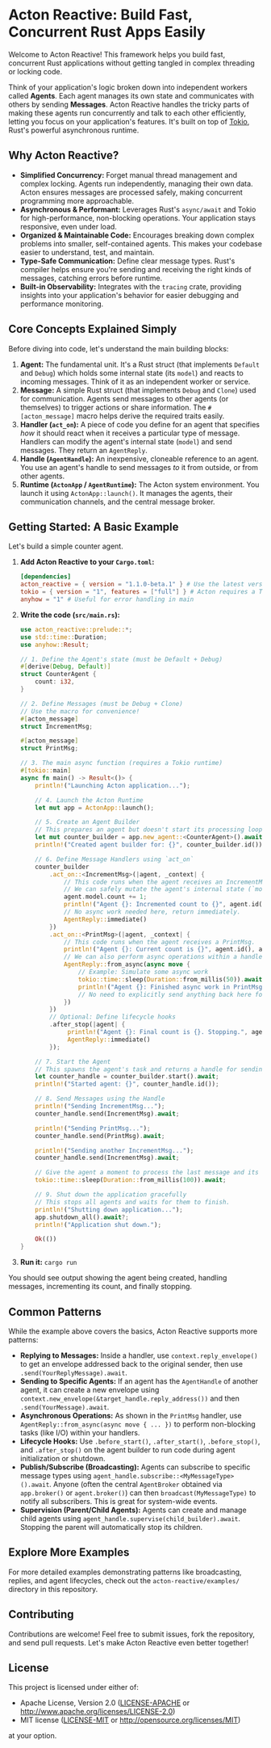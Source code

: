 # Acton Reactive: Build Fast, Concurrent Rust Apps Easily

Welcome to Acton Reactive! This framework helps you build fast, concurrent Rust applications without getting tangled in complex threading or locking code.

Think of your application's logic broken down into independent workers called **Agents**. Each agent manages its own state and communicates with others by sending **Messages**. Acton Reactive handles the tricky parts of making these agents run concurrently and talk to each other efficiently, letting you focus on your application's features. It's built on top of [Tokio](https://tokio.rs/), Rust's powerful asynchronous runtime.

## Why Acton Reactive?

*   **Simplified Concurrency:** Forget manual thread management and complex locking. Agents run independently, managing their own data. Acton ensures messages are processed safely, making concurrent programming more approachable.
*   **Asynchronous & Performant:** Leverages Rust's `async/await` and Tokio for high-performance, non-blocking operations. Your application stays responsive, even under load.
*   **Organized & Maintainable Code:** Encourages breaking down complex problems into smaller, self-contained agents. This makes your codebase easier to understand, test, and maintain.
*   **Type-Safe Communication:** Define clear message types. Rust's compiler helps ensure you're sending and receiving the right kinds of messages, catching errors before runtime.
*   **Built-in Observability:** Integrates with the `tracing` crate, providing insights into your application's behavior for easier debugging and performance monitoring.

## Core Concepts Explained Simply

Before diving into code, let's understand the main building blocks:

1.  **Agent:** The fundamental unit. It's a Rust struct (that implements `Default` and `Debug`) which holds some internal state (its `model`) and reacts to incoming messages. Think of it as an independent worker or service.
2.  **Message:** A simple Rust struct (that implements `Debug` and `Clone`) used for communication. Agents send messages to other agents (or themselves) to trigger actions or share information. The `#[acton_message]` macro helps derive the required traits easily.
3.  **Handler (`act_on`):** A piece of code you define for an agent that specifies *how* it should react when it receives a particular type of message. Handlers can modify the agent's internal state (`model`) and send messages. They return an `AgentReply`.
4.  **Handle (`AgentHandle`):** An inexpensive, cloneable reference to an agent. You use an agent's handle to send messages *to* it from outside, or from other agents.
5.  **Runtime (`ActonApp` / `AgentRuntime`):** The Acton system environment. You launch it using `ActonApp::launch()`. It manages the agents, their communication channels, and the central message broker.

## Getting Started: A Basic Example

Let's build a simple counter agent.

1.  **Add Acton Reactive to your `Cargo.toml`:**

    ```toml
    [dependencies]
    acton_reactive = { version = "1.1.0-beta.1" } # Use the latest version
    tokio = { version = "1", features = ["full"] } # Acton requires a Tokio runtime
    anyhow = "1" # Useful for error handling in main
    ```

2.  **Write the code (`src/main.rs`):**

    ```rust
    use acton_reactive::prelude::*;
    use std::time::Duration;
    use anyhow::Result;

    // 1. Define the Agent's state (must be Default + Debug)
    #[derive(Debug, Default)]
    struct CounterAgent {
        count: i32,
    }

    // 2. Define Messages (must be Debug + Clone)
    // Use the macro for convenience!
    #[acton_message]
    struct IncrementMsg;

    #[acton_message]
    struct PrintMsg;

    // 3. The main async function (requires a Tokio runtime)
    #[tokio::main]
    async fn main() -> Result<()> {
        println!("Launching Acton application...");

        // 4. Launch the Acton Runtime
        let mut app = ActonApp::launch();

        // 5. Create an Agent Builder
        // This prepares an agent but doesn't start its processing loop yet.
        let mut counter_builder = app.new_agent::<CounterAgent>().await;
        println!("Created agent builder for: {}", counter_builder.id());

        // 6. Define Message Handlers using `act_on`
        counter_builder
            .act_on::<IncrementMsg>(|agent, _context| {
                // This code runs when the agent receives an IncrementMsg.
                // We can safely mutate the agent's internal state (`model`).
                agent.model.count += 1;
                println!("Agent {}: Incremented count to {}", agent.id(), agent.model.count);
                // No async work needed here, return immediately.
                AgentReply::immediate()
            })
            .act_on::<PrintMsg>(|agent, _context| {
                // This code runs when the agent receives a PrintMsg.
                println!("Agent {}: Current count is {}", agent.id(), agent.model.count);
                // We can also perform async operations within a handler.
                AgentReply::from_async(async move {
                    // Example: Simulate some async work
                    tokio::time::sleep(Duration::from_millis(50)).await;
                    println!("Agent {}: Finished async work in PrintMsg handler.", agent.id());
                    // No need to explicitly send anything back here for this example.
                })
            })
            // Optional: Define lifecycle hooks
            .after_stop(|agent| {
                 println!("Agent {}: Final count is {}. Stopping.", agent.id(), agent.model.count);
                 AgentReply::immediate()
            });

        // 7. Start the Agent
        // This spawns the agent's task and returns a handle for sending messages.
        let counter_handle = counter_builder.start().await;
        println!("Started agent: {}", counter_handle.id());

        // 8. Send Messages using the Handle
        println!("Sending IncrementMsg...");
        counter_handle.send(IncrementMsg).await;

        println!("Sending PrintMsg...");
        counter_handle.send(PrintMsg).await;

        println!("Sending another IncrementMsg...");
        counter_handle.send(IncrementMsg).await;

        // Give the agent a moment to process the last message and its async handler
        tokio::time::sleep(Duration::from_millis(100)).await;

        // 9. Shut down the application gracefully
        // This stops all agents and waits for them to finish.
        println!("Shutting down application...");
        app.shutdown_all().await?;
        println!("Application shut down.");

        Ok(())
    }
    ```

3.  **Run it:** `cargo run`

You should see output showing the agent being created, handling messages, incrementing its count, and finally stopping.

## Common Patterns

While the example above covers the basics, Acton Reactive supports more patterns:

*   **Replying to Messages:** Inside a handler, use `context.reply_envelope()` to get an envelope addressed back to the original sender, then use `.send(YourReplyMessage).await`.
*   **Sending to Specific Agents:** If an agent has the `AgentHandle` of another agent, it can create a new envelope using `context.new_envelope(&target_handle.reply_address())` and then `.send(YourMessage).await`.
*   **Asynchronous Operations:** As shown in the `PrintMsg` handler, use `AgentReply::from_async(async move { ... })` to perform non-blocking tasks (like I/O) within your handlers.
*   **Lifecycle Hooks:** Use `.before_start()`, `.after_start()`, `.before_stop()`, and `.after_stop()` on the agent builder to run code during agent initialization or shutdown.
*   **Publish/Subscribe (Broadcasting):** Agents can subscribe to specific message types using `agent_handle.subscribe::<MyMessageType>().await`. Anyone (often the central `AgentBroker` obtained via `app.broker()` or `agent.broker()`) can then `broadcast(MyMessageType)` to notify all subscribers. This is great for system-wide events.
*   **Supervision (Parent/Child Agents):** Agents can create and manage child agents using `agent_handle.supervise(child_builder).await`. Stopping the parent will automatically stop its children.

## Explore More Examples

For more detailed examples demonstrating patterns like broadcasting, replies, and agent lifecycles, check out the `acton-reactive/examples/` directory in this repository.

## Contributing

Contributions are welcome! Feel free to submit issues, fork the repository, and send pull requests. Let's make Acton Reactive even better together!

## License

This project is licensed under either of:

*   Apache License, Version 2.0 ([LICENSE-APACHE](LICENSE-APACHE) or http://www.apache.org/licenses/LICENSE-2.0)
*   MIT license ([LICENSE-MIT](LICENSE-MIT) or http://opensource.org/licenses/MIT)

at your option.
